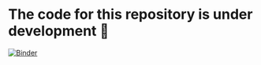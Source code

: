# The code for this repository is under development :construction_worker:

[![Binder](https://mybinder.org/badge_logo.svg)](https://mybinder.org/v2/gh/PacktPublishing/Python-Programming-Projects-Learn-Python-3.7-by-building-applications/master?urlpath=lab)
